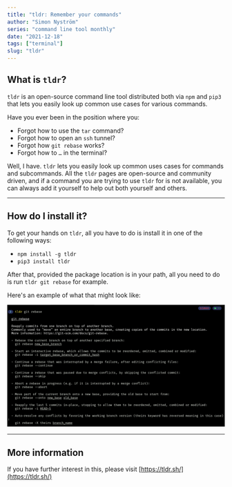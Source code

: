 ```yaml
---
title: "tldr: Remember your commands"
author: "Simon Nyström"
series: "command line tool monthly"
date: "2021-12-18"
tags: ["terminal"]
slug: "tldr"
---
```


## What is `tldr`?

`tldr` is an open-source command line tool distributed both via `npm` and `pip3` that lets you easily look up common use cases for various commands.

Have you ever been in the position where you:

- Forgot how to use the `tar` command?
- Forgot how to open an `ssh` tunnel?
- Forgot how `git rebase` works?
- Forgot how to `…` in the terminal?

Well, I have. `tldr` lets you easily look up common uses cases for commands and subcommands. All the `tldr` pages are open-source and community driven, and if a command you are trying to use `tldr` for is not available, you can always add it yourself to help out both yourself and others.

---

## How do I install it?

To get your hands on `tldr`, all you have to do is install it in one of the following ways:

- `npm install -g tldr`
- `pip3 install tldr`

After that, provided the package location is in your path, all you need to do is run `tldr git rebase` for example.

Here's an example of what that might look like:

![tldr_img](/images/tldr.png)

---

## More information

If you have further interest in this, please visit [https://tldr.sh/](https://tldr.sh/)
